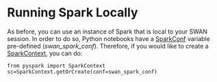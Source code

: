 # Running Spark Locally

As before, you can use an instance of Spark that is local to your SWAN session. In order to do so, Python notebooks have a [SparkConf](https://spark.apache.org/docs/latest/api/python/pyspark.sql.html#pyspark.sql.SparkConf) variable pre-defined (_swan\_spark\_conf_). Therefore, if you would like to create a [SparkContext](https://spark.apache.org/docs/latest/api/python/pyspark.html#pyspark.SparkContext), you can do:

    from pyspark import SparkContext
    sc=SparkContext.getOrCreate(conf=swan_spark_conf)